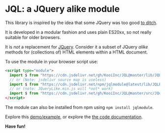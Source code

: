 # JQL: a JQuery alike module

This library is inspired by the idea that some JQuery was too good 
[to ditch](http://youmightnotneedjquery.com/).

It is developed in a modular fashion and uses plain ES20xx, so not really suitable for older browsers.

It is *not* a replacement for [JQuery](https://github.com/jquery/jquery). 
Consider it a subset of JQuery <i>alike</i> methods for (collections of) HTML elements within a HTML document. 

To use the module in your browser script use:

```html
<script type="module">
  import $ from "https://cdn.jsdelivr.net/gh/KooiInc/JQL@master/lib/JQLBundle.js";
  // or (Note: jsdelivr source map is useless)
  import $ from "https://cdn.jsdelivr.net/npm/jqlmodule@latest/lib/JQLBundle.min.js";
  // or (note: JQueryLike.min.js will *not* work)
  import $ from "https://cdn.jsdelivr.net/gh/KooiInc/JQL@master/src/JQueryLike.js";
</script>
```

The module can also be installed from npm using `npm install jqlmodule`.

Explore this <a href="https://testbed.nicon.nl/JQLDemo/" target="_blank">demo/example</a>, 
or explore the <a href="https://kooiinc.github.io/JQLDoc" target="_blank">the code documentation</a>.

**Have fun!**
